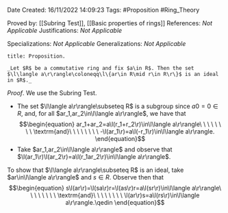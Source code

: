 <div class="topSpace"></div>

Date Created: 16/11/2022 14:09:23
Tags: #Proposition #Ring_Theory

Proved by: [[Subring Test]], [[Basic properties of rings]]
References: _Not Applicable_
Justifications: _Not Applicable_

Specializations: _Not Applicable_
Generalizations: _Not Applicable_

``` ad-Proposition
title: Proposition.

_Let $R$ be a commutative ring and fix $a\in R$. Then the set $\l\langle a\r\rangle\coloneqq\l\{ar\in R\mid r\in R\r\}$ is an ideal in $R$._

```

_Proof_. We use the Subring Test.
* The set $\l\langle a\r\rangle\subseteq R$ is a subgroup since $a0=0\in R$, and, for all $ar_1,ar_2\in\l\langle a\r\rangle$, we have that
$$\begin{equation}
    ar_1+ar_2=a\l(r_1+r_2\r)\in\l\langle a\r\rangle\ \ \ \ \ \ \ \ \textrm{and}\ \ \ \ \ \ \ \ -\l(ar_1\r)=a\l(-r_1\r)\in\l\langle a\r\rangle.
\end{equation}$$
* Take $ar_1,ar_2\in\l\langle a\r\rangle$ and observe that $\l(ar_1\r)\l(ar_2\r)=a\l(r_1ar_2\r)\in\l\langle a\r\rangle$.

To show that $\l\langle a\r\rangle\subseteq R$ is an ideal, take $ar\in\l\langle a\r\rangle$ and $s\in R$. Observe then that
$$\begin{equation}
    s\l(ar\r)=\l(sa\r)r=\l(as\r)r=a\l(sr\r)\in\l\langle a\r\rangle\ \ \ \ \ \ \ \ \textrm{and}\ \ \ \ \ \ \ \ \l(ar\r)s=a\l(rs\r)\in\l\langle a\r\rangle.\qedin
\end{equation}$$
